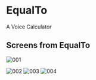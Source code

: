 # EqualTo

A Voice Calculator

## Screens from EqualTo

![001](https://user-images.githubusercontent.com/50176100/91440947-4ed3cb80-e867-11ea-9ab4-3c00f44f98cd.png)

![002](https://user-images.githubusercontent.com/50176100/91440948-4ed3cb80-e867-11ea-8bbf-c4db9f5ca5b3.png)
![003](https://user-images.githubusercontent.com/50176100/91440944-4d0a0800-e867-11ea-8665-b4bebcb7b5ca.png)
![004](https://user-images.githubusercontent.com/50176100/91440946-4e3b3500-e867-11ea-8c88-9ab85e627491.png)
